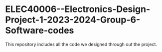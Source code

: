 # ELEC40006--Electronics-Design-Project-1-2023-2024-Group-6-Software-codes
This repository includes all the code we designed through out the project.
